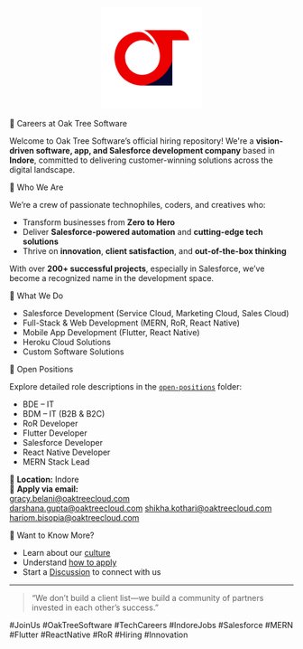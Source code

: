 <p align="center">
  <img src="assets/logo.png" alt="Oak Tree Software Logo" width="180"/>
</p>

🌳 Careers at Oak Tree Software

Welcome to Oak Tree Software’s official hiring repository! We're a **vision-driven software, app, and Salesforce development company** based in **Indore**, committed to delivering customer-winning solutions across the digital landscape.

🚀 Who We Are

We’re a crew of passionate technophiles, coders, and creatives who:
- Transform businesses from **Zero to Hero**
- Deliver **Salesforce-powered automation** and **cutting-edge tech solutions**
- Thrive on **innovation**, **client satisfaction**, and **out-of-the-box thinking**

With over **200+ successful projects**, especially in Salesforce, we’ve become a recognized name in the development space.

🧠 What We Do

- Salesforce Development (Service Cloud, Marketing Cloud, Sales Cloud)
- Full-Stack & Web Development (MERN, RoR, React Native)
- Mobile App Development (Flutter, React Native)
- Heroku Cloud Solutions
- Custom Software Solutions

📌 Open Positions

Explore detailed role descriptions in the [`open-positions`](open-positions/) folder:

- BDE – IT
- BDM – IT (B2B & B2C)
- RoR Developer
- Flutter Developer
- Salesforce Developer
- React Native Developer
- MERN Stack Lead

📍 **Location:** Indore  
📩 **Apply via email:**  
gracy.belani@oaktreecloud.com  
darshana.gupta@oaktreecloud.com
shikha.kothari@oaktreecloud.com
hariom.bisopia@oaktreecloud.com

💬 Want to Know More?

- Learn about our [culture](company-info/culture.md)
- Understand [how to apply](how-to-apply.md)
- Start a [Discussion](https://github.com/YOUR_USERNAME/oak-tree-careers/discussions) to connect with us

---

> “We don’t build a client list—we build a community of partners invested in each other’s success.”

#JoinUs #OakTreeSoftware #TechCareers #IndoreJobs #Salesforce #MERN #Flutter #ReactNative #RoR #Hiring #Innovation
